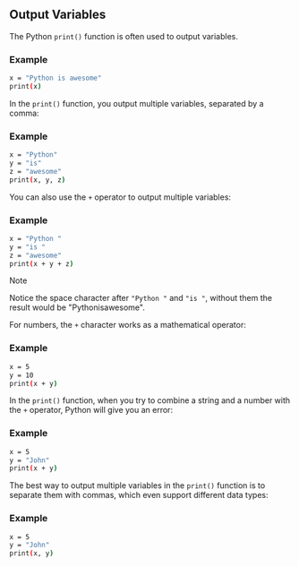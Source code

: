 ## Output Variables

The Python `print()` function is often used to output variables.

### Example

```bash
x = "Python is awesome"
print(x)
```

In the `print()` function, you output multiple variables, separated by a comma:

### Example

```bash
x = "Python"
y = "is"
z = "awesome"
print(x, y, z)
```

You can also use the `+` operator to output multiple variables:

### Example

```bash
x = "Python "
y = "is "
z = "awesome"
print(x + y + z)
```

> [!NOTE]
> Notice the space character after `"Python "` and `"is "`, without them the result would be "Pythonisawesome".

For numbers, the `+` character works as a mathematical operator:

### Example

```bash
x = 5
y = 10
print(x + y)
```

In the `print()` function, when you try to combine a string and a number with the `+` operator, Python will give you an error:

### Example

```bash
x = 5
y = "John"
print(x + y)
```

The best way to output multiple variables in the `print()` function is to separate them with commas, which even support different data types:

### Example

```bash
x = 5
y = "John"
print(x, y)
```
